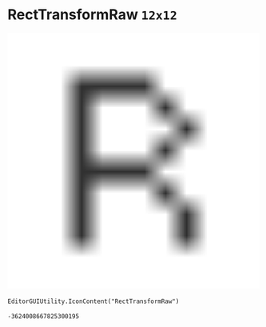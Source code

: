 # RectTransformRaw `12x12`
<img src="/img/RectTransformRaw.png" width=512 height=512>

``` CSharp
EditorGUIUtility.IconContent("RectTransformRaw")
```
```
-3624008667825300195
```
